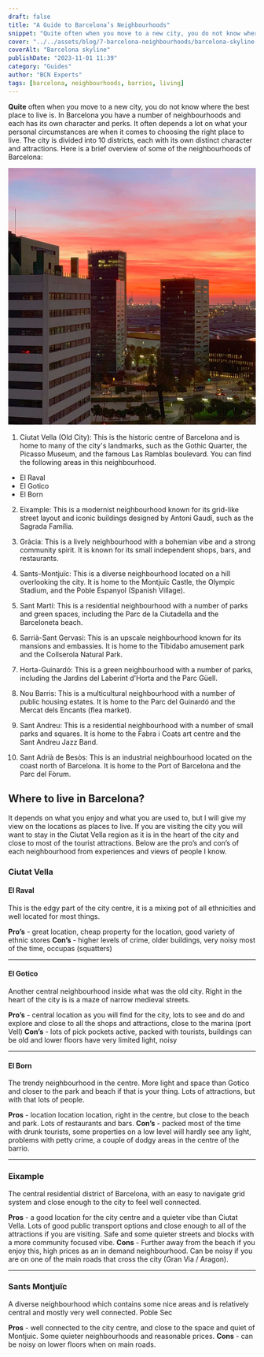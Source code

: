 ```yaml
---
draft: false
title: "A Guide to Barcelona’s Neighbourhoods"
snippet: "Quite often when you move to a new city, you do not know where the best place to live is. In Barcelona you have a number of neighbourhoods and each has its own character and perks. It often depends a lot on what your personal circumstances are when it comes to choosing the right place to live. The city is divided into 10 districts, each with its own distinct character and attractions."
cover: "../../assets/blog/7-barcelona-neighbourhoods/barcelona-skyline-464eda33.jpg"
coverAlt: "Barcelona skyline"
publishDate: "2023-11-01 11:39"
category: "Guides"
author: "BCN Experts"
tags: [barcelona, neighbourhoods, barrios, living]
---
```


**Quite** often when you move to a new city, you do not know where the best place to live is. In Barcelona you have a number of neighbourhoods and each has its own character and perks. It often depends a lot on what your personal circumstances are when it comes to choosing the right place to live.
The city is divided into 10 districts, each with its own distinct character and attractions. Here is a brief overview of some of the neighbourhoods of Barcelona:

![Barcelona skyline](../../assets/blog/7-barcelona-neighbourhoods/barcelona-skyline-464eda33.jpg)

1. Ciutat Vella (Old City): This is the historic centre of Barcelona and is home to many of the city's landmarks, such as the Gothic Quarter, the Picasso Museum, and the famous Las Ramblas boulevard. You can find the following areas in this neighbourhood.

- El Raval
- El Gotico
- El Born

2. Eixample: This is a modernist neighbourhood known for its grid-like street layout and iconic buildings designed by Antoni Gaudí, such as the Sagrada Família.

3. Gràcia: This is a lively neighbourhood with a bohemian vibe and a strong community spirit. It is known for its small independent shops, bars, and restaurants.

4. Sants-Montjuïc: This is a diverse neighbourhood located on a hill overlooking the city. It is home to the Montjuïc Castle, the Olympic Stadium, and the Poble Espanyol (Spanish Village).

5. Sant Martí: This is a residential neighbourhood with a number of parks and green spaces, including the Parc de la Ciutadella and the Barceloneta beach.

6. Sarrià-Sant Gervasi: This is an upscale neighbourhood known for its mansions and embassies. It is home to the Tibidabo amusement park and the Collserola Natural Park.

7. Horta-Guinardó: This is a green neighbourhood with a number of parks, including the Jardins del Laberint d'Horta and the Parc Güell.

8. Nou Barris: This is a multicultural neighbourhood with a number of public housing estates. It is home to the Parc del Guinardó and the Mercat dels Encants (flea market).

9. Sant Andreu: This is a residential neighbourhood with a number of small parks and squares. It is home to the Fabra i Coats art centre and the Sant Andreu Jazz Band.

10. Sant Adrià de Besòs: This is an industrial neighbourhood located on the coast north of Barcelona. It is home to the Port of Barcelona and the Parc del Fòrum.


## Where to live in Barcelona?
It depends on what you enjoy and what you are used to, but I will give my view on the locations as places to live. 
If you are visiting the city you will want to stay in the Ciutat Vella region as it is in the heart of the city and close to most of the tourist attractions.
Below are the pro’s and con’s of each neighbourhood from experiences and views of people I know.

### Ciutat Vella

#### El Raval

This is the edgy part of the city centre, it is a mixing pot of all ethnicities and well located for most things.

**Pro’s** - great location, cheap property for the location, good variety of ethnic stores
**Con’s** - higher levels of crime, older buildings, very noisy most of the time, occupas (squatters)

-----

#### El Gotico

Another central neighbourhood inside what was the old city. Right in the heart of the city is is a maze of narrow medieval streets.

**Pro’s** - central location as you will find for the city, lots to see and do and explore and close to all the shops and attractions, close to the marina (port Vell)
**Con’s** - lots of pick pockets active, packed with tourists, buildings can be old and lower floors have very limited light, noisy

-----

#### El Born

The trendy neighbourhood in the centre. More light and space than Gotico and closer to the park and beach if that is your thing. Lots of attractions, but with that lots of people.

**Pros** - location location location, right in the centre, but close to the beach and park. Lots of restaurants and bars.
**Con’s** - packed most of the time with drunk tourists, some properties on a low level will hardly see any light, problems with petty crime, a couple of dodgy areas in the centre of the barrio.

-----

### Eixample
The central residential district of Barcelona, with an easy to navigate grid system and close enough to the city to feel well connected. 

**Pros** - a good location for the city centre and a quieter vibe than Ciutat Vella. Lots of good public transport options and close enough to all of the attractions if you are visiting. Safe and some quieter streets and blocks with a more community focused vibe.
**Cons** - Further away from the beach if you enjoy this, high prices as an in demand neighbourhood. Can be noisy if you are on one of the main roads that cross the city (Gran Via / Aragon).

-----

### Sants Montjuïc
A diverse neighbourhood which contains some nice areas and is relatively central and mostly very well connected.
Poble Sec

**Pros** - well connected to the city centre, and close to the space and quiet of Montjuic. Some quieter neighbourhoods and reasonable prices.
**Cons** - can be noisy on lower floors when on main roads. 
